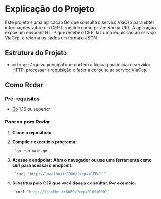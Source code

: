 # Explicação do Projeto

Este projeto é uma aplicação Go que consulta o serviço ViaCep para obter informações sobre um CEP fornecido como parâmetro na URL. A aplicação expõe um endpoint HTTP que recebe o CEP, faz uma requisição ao serviço ViaCep, e retorna os dados em formato JSON.


## Estrutura do Projeto

- `main.go`: Arquivo principal que contém a lógica para iniciar o servidor HTTP, processar a requisição e fazer a consulta ao serviço ViaCep.

## Como Rodar

### Pré-requisitos

- [Go](https://golang.org/dl/) 1.16 ou superior

### Passos para Rodar

1. **Clone o repositório**

2. **Compile e execute o programa:**
   ```sh 
    `go run main.go`

3. **Acesse o endpoint:**
    **Abra o navegador ou use uma ferramenta como curl para acessar o endpoint:**
   ```sh
    `curl "http://localhost:8080/?cep=<CEP>"``

4. **Substitua <CEP> pelo CEP que você deseja consultar. Por exemplo:**
```sh
    `curl "http://localhost:8080/?cep=01001000"`